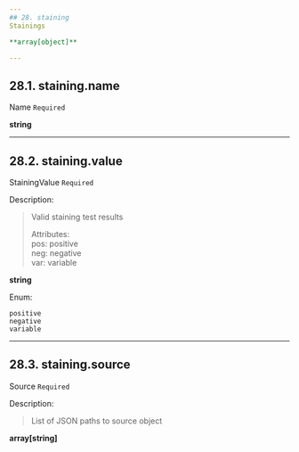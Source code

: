 ```yaml
---
## 28. staining
Stainings  

**array[object]**

---
```

## 28.1. staining.name
Name  `Required`

**string**

---
## 28.2. staining.value
StainingValue  `Required`

Description:
> Valid staining test results  
>
> Attributes:  
>     pos: positive  
>     neg: negative  
>     var: variable  

**string**

Enum:

	positive
	negative
	variable

---
## 28.3. staining.source
Source  `Required`

Description:
> List of JSON paths to source object  

**array[string]**
